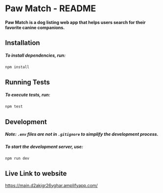 # Paw Match - README

#### Paw Match is a dog listing web app that helps users search for their favorite canine companions.

## Installation

##### To install dependencies, run:

```sh
npm install
```

## Running Tests

##### To execute tests, run:

```sh
npm test
```

## Development

##### Note: `.env` files are not in `.gitignore` to simplify the development process.

##### To start the development server, use:

```sh
npm run dev
```

## Live Link to website

<https://main.d2akigr26yghar.amplifyapp.com/>
